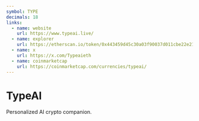 ```yaml
---
symbol: TYPE
decimals: 18
links:
  - name: website
    url: https://www.typeai.live/
  - name: explorer
    url: https://etherscan.io/token/0x443459d45c30a03f90037d011cbe22e2183d3b12
  - name: x
    url: https://x.com/Typeaieth
  - name: coinmarketcap
    url: https://coinmarketcap.com/currencies/typeai/
---
```


# TypeAI

Personalized AI crypto companion.
